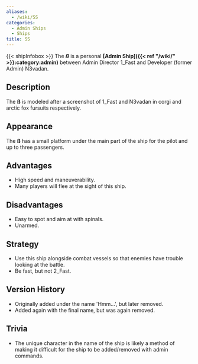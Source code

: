 ```yaml
---
aliases:
  - /wiki/SS
categories:
  - Admin Ships
  - Ships
title: SS
---
```


{{< shipInfobox >}} The **_ß_** is a personal **[Admin Ship]({{< ref "/wiki/" >}}:category:admin)** between Admin Director 1_Fast and Developer (former Admin) N3vadan.

## Description

The **ß** is modeled after a screenshot of 1_Fast and N3vadan in corgi and arctic fox fursuits respectively.

## Appearance

The **ß** has a small platform under the main part of the ship for the pilot and up to three passengers.

## Advantages

- High speed and maneuverability.
- Many players will flee at the sight of this ship.

## Disadvantages

- Easy to spot and aim at with spinals.
- Unarmed.

## Strategy

- Use this ship alongside combat vessels so that enemies have trouble looking at the battle.
- Be fast, but not 2_Fast.

## Version History

- Originally added under the name 'Hmm...', but later removed.
- Added again with the final name, but was again removed.

## Trivia

- The unique character in the name of the ship is likely a method of making it difficult for the ship to be added/removed with admin commands.
